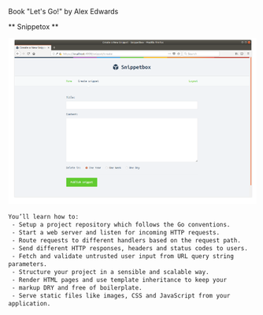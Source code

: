 Book "Let's Go!" by Alex Edwards

** Snippetox **

![Web Visualization](https://github.com/belivinge/Snippetbox/blob/master/ui/static/img/Screenshot%20from%202023-12-07%2006-58-33.png)

```
You’ll learn how to:
 - Setup a project repository which follows the Go conventions.
 - Start a web server and listen for incoming HTTP requests.
 - Route requests to different handlers based on the request path.
 - Send different HTTP responses, headers and status codes to users.
 - Fetch and validate untrusted user input from URL query string parameters.
 - Structure your project in a sensible and scalable way.
 - Render HTML pages and use template inheritance to keep your
 - markup DRY and free of boilerplate.
 - Serve static files like images, CSS and JavaScript from your application.
```